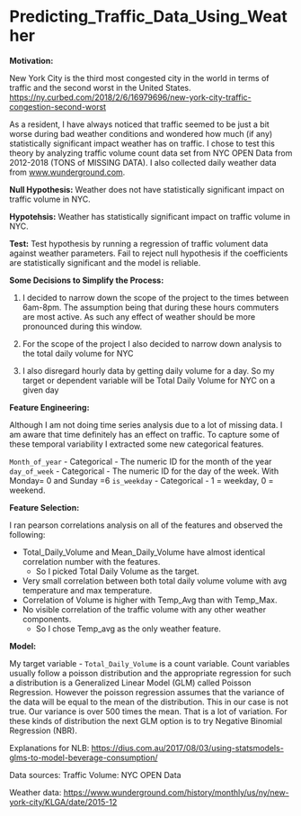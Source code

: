 # Predicting_Traffic_Data_Using_Weather

**Motivation:** 

New York City is the third most congested city in the world in terms of traffic and the second worst in the United States. https://ny.curbed.com/2018/2/6/16979696/new-york-city-traffic-congestion-second-worst

As a resident, I have always noticed that traffic seemed to be just a bit worse during bad weather conditions and wondered how much (if any) statistically significant impact weather has on traffic. I chose to test this theory by analyzing traffic volume count data set from NYC OPEN Data from 2012-2018 (TONS of MISSING DATA). I also collected daily weather data from www.wunderground.com.

**Null Hypothesis:** Weather does not have statistically significant impact on traffic volume in NYC.

**Hypotehsis:** Weather has statistically significant impact on traffic volume in NYC.

**Test:** Test hypothesis by running a regression of traffic volument data against weather parameters. Fail to reject null hypothesis if the coefficients are statistically significant and the model is reliable.



**Some Decisions to Simplify the Process:**

1) I decided to narrow down the scope of the project to the times between 6am-8pm. The assumption being that during these hours commuters are most active. As such any effect of weather should be more pronounced during this window.

2) For the scope of the project I also decided to narrow down analysis to the total daily volume for NYC

3) I also disregard hourly data by getting daily volume for a day. So my target or dependent variable will be Total Daily Volume for NYC on a given day

**Feature Engineering:**

Although I am not doing time series analysis due to a lot of missing data. I am aware that time definitely has an effect on traffic. To capture some of these temporal variability I extracted some new categorical features.

`Month_of_year` - Categorical - The numeric ID for the month of the year
`day_of_week` - Categorical - The numeric ID for the day of the week. With Monday= 0 and Sunday =6
`is_weekday` - Categorical - 1 = weekday, 0 = weekend.

**Feature Selection:** 

I ran pearson correlations analysis on all of the features and observed the following: 

* Total_Daily_Volume and Mean_Daily_Volume have almost identical correlation number with the features.
  * So I picked Total Daily Volume as the target.
* Very small correlation between both total daily volume volume with avg temperature and max temperature.
* Correlation of Volume is higher with Temp_Avg than with Temp_Max.
* No visible correlation of the traffic volume with any other weather components.
  * So I chose Temp_avg as the only weather feature.


**Model:**

My target variable - `Total_Daily_Volume` is a count variable. Count variables usually follow a poisson distribution and the appropriate regression for such a distribution is a  Generalized Linear Model (GLM) called Poisson Regression. However the poisson regression assumes that the variance of the data will be equal to the mean of the distribution. This in our case is not true. Our variance is over 500 times the mean. That is a lot of variation. For these kinds of distribution the next GLM option is to try Negative Binomial Regression (NBR). 

Explanations for NLB: 
https://dius.com.au/2017/08/03/using-statsmodels-glms-to-model-beverage-consumption/

Data sources: 
Traffic Volume: NYC OPEN Data

Weather data:  https://www.wunderground.com/history/monthly/us/ny/new-york-city/KLGA/date/2015-12
